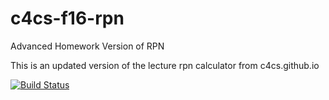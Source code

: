 # c4cs-f16-rpn
Advanced Homework Version of RPN

This is an updated version of the lecture rpn calculator from c4cs.github.io

[![Build Status](https://travis-ci.org/mars-g/c4cs-f16-rpn.svg?branch=master)](https://travis-ci.org/mars-g/c4cs-f16-rpn) 
